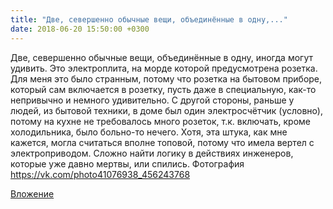 ```yaml
---
title: "Две, севершенно обычные вещи, объединённые в одну,..."
date: 2018-06-20 15:50:00 +0300
---
```


Две, севершенно обычные вещи, объединённые в одну, иногда могут удивить. Это электроплита, на морде которой предусмотрена розетка. Для меня это было странным, потому что розетка на бытовом приборе, который сам включается в розетку, пусть даже в специальную, как-то непривычно и немного удивительно. С другой стороны, раньше у людей, из бытовой техники, в доме был один электросчётчик (условно), потому на кухне не требовалось много розеток, т.к. включать, кроме холодильника, было больно-то нечего. Хотя, эта штука, как мне кажется, могла считаться вполне топовой, потому что имела вертел с электроприводом. Сложно найти логику в действиях инженеров, которые уже давно мертвы, или спились.
Фотография
https://vk.com/photo41076938_456243768

[Вложение](https://vk.com/photo41076938_456243768)
